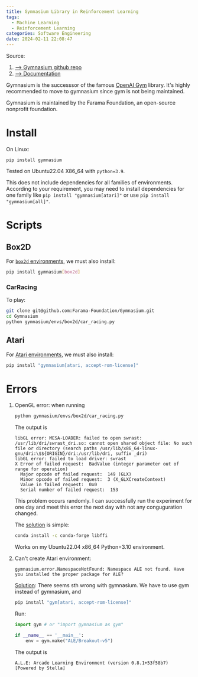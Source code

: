```yaml
---
title: Gymnasium Library in Reinforcement Learning
tags:
  - Machine Learning
  - Reinforcement Learning
categories: Software Engineering
date: 2024-02-11 22:08:47
---
```



Source:

1. [--> Gymnasium github repo](https://github.com/Farama-Foundation/Gymnasium)
2. [--> Documentation](https://gymnasium.farama.org/)

Gymnasium is the successsor of the famous [OpenAI Gym](https://github.com/openai/gym) library. It's highly recommended to move to gymnasium since gym is not being maintained.

Gymnasium is maintained by the Farama Foundation, an open-source nonprofit foundation.

<!--more-->

# Install

On Linux:

```
pip install gymnasium
```

Tested on Ubuntu22.04 X86_64 with `python=3.9`.



This does not include dependencies for all families of environments. According to your requirement, you may need to install dependencies for one family like `pip install "gymnasium[atari]"` or use `pip install "gymnasium[all]"`.

# Scripts

## Box2D

For [`box2d` environments](https://gymnasium.farama.org/environments/box2d/), we must also install:

```sh
pip install gymnasium[box2d]
```

### CarRacing

To play:

```sh
git clone git@github.com:Farama-Foundation/Gymnasium.git
cd Gymnasium
python gymnasium/envs/box2d/car_racing.py
```

## Atari

For [Atari environments](https://gymnasium.farama.org/environments/atari/), we must also install:

```sh
pip install "gymnasium[atari, accept-rom-license]"
```



# Errors

1. OpenGL error: when running

   ```sh
   python gymnasium/envs/box2d/car_racing.py
   ```

   The output is

   ```
   libGL error: MESA-LOADER: failed to open swrast: /usr/lib/dri/swrast_dri.so: cannot open shared object file: No such file or directory (search paths /usr/lib/x86_64-linux-gnu/dri:\$${ORIGIN}/dri:/usr/lib/dri, suffix _dri)
   libGL error: failed to load driver: swrast
   X Error of failed request:  BadValue (integer parameter out of range for operation)
     Major opcode of failed request:  149 (GLX)
     Minor opcode of failed request:  3 (X_GLXCreateContext)
     Value in failed request:  0x0
     Serial number of failed request:  153
   ```

   This problem occurs randomly. I can successfully run the experiment for one day and meet this error the next day with not any conguguration changed.

   The [solution](https://stackoverflow.com/a/76557173) is simple:

   ```sh
   conda install -c conda-forge libffi
   ```

   Works on my Ubuntu22.04 x86_64 Python=3.10 environment.

2. Can't create Atari environment:

   ```
   gymnasium.error.NamespaceNotFound: Namespace ALE not found. Have you installed the proper package for ALE?
   ```

   [Solution](https://stackoverflow.com/questions/76150278/getting-an-error-trying-to-import-environment-openai-gym): There seems sth wrong with gymnasium. We have to use gym instead of gymnasium, and 

   ```sh
   pip install "gym[atari, accept-rom-license]"
   ```

   Run:

   ```py
   import gym # or "import gymnasium as gym"
   
   if __name__ == '__main__':
       env = gym.make("ALE/Breakout-v5")
   ```

   The output is

   ```
   A.L.E: Arcade Learning Environment (version 0.8.1+53f58b7)
   [Powered by Stella]
   ```

   

